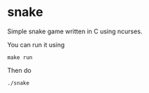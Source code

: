 snake
=====

Simple snake game written in C using ncurses.

You can run it using

```
make run
```
Then do
```
./snake
```

